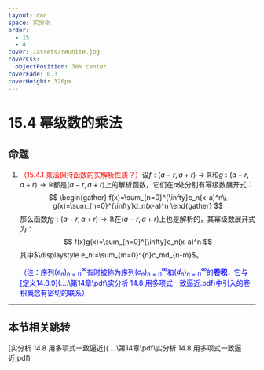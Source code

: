 ```yaml
---
layout: doc
space: 实分析
order:
  - 15
  - 4
cover: /assets/reunite.jpg
coverCss:
  objectPosition: 30% center
coverFade: 0.3
coverHeight: 320px
---
```

# 15.4 幂级数的乘法

## 命题

1. <span style='color:red'>（15.4.1 乘法保持函数的实解析性质？）</span>设$f:(a-r,a+r)\to\mathbb R$和$g:(a-r,a+r)\to\mathbb R$都是$(a-r,a+r)$上的解析函数，它们在$a$处分别有幂级数展开式：
   $$
   \begin{gather}
   f(x)=\sum_{n=0}^{\infty}c_n(x-a)^n\\
   g(x)=\sum_{n=0}^{\infty}d_n(x-a)^n
   \end{gather}
   $$
   那么函数$fg:(a-r,a+r)\to\mathbb R$在$(a-r,a+r)$上也是解析的，其幂级数展开式为：
   $$
   f(x)g(x)=\sum_{n=0}^{\infty}e_n(x-a)^n
   $$
   其中$\displaystyle e_n:=\sum_{m=0}^{n}c_md_{n-m}$。

   <span style='color:blue'>（注：序列$(e_n)_{n=0}^{\infty}$有时被称为序列$(c_n)_{n=0}^{\infty}$和$(d_n)_{n=0}^{\infty}$的**卷积**，它与[定义14.8.9](..\..\第14章\pdf\实分析 14.8 用多项式一致逼近.pdf)中引入的卷积概念有密切的联系）</span>

---

## 本节相关跳转

[实分析 14.8 用多项式一致逼近](..\..\第14章\pdf\实分析 14.8 用多项式一致逼近.pdf)